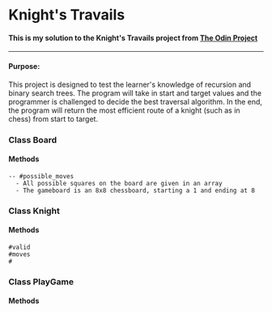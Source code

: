 # Knight's Travails 
#### This is my solution to the Knight's Travails project from [The Odin Project](https://www.theodinproject.com)
_______________________________________________________________
#### Purpose:
This project is designed to test the learner's knowledge of recursion and binary search trees. The program will take in start and target values and the programmer is challenged to decide the best traversal algorithm. In the end, the program will return the most efficient route of a knight (such as in chess) from start to target. 

### Class Board
  #### Methods 
    -- #possible_moves
      - All possible squares on the board are given in an array
      - The gameboard is an 8x8 chessboard, starting a 1 and ending at 8

### Class Knight 
  #### Methods 
    #valid
    #moves
    #
### Class PlayGame
  #### Methods 
  